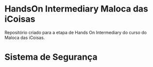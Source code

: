 # HandsOn Intermediary Maloca das iCoisas
Repositório criado para a etapa de Hands On Intermediary do curso do Maloca das iCoisas.

# Sistema de Segurança
